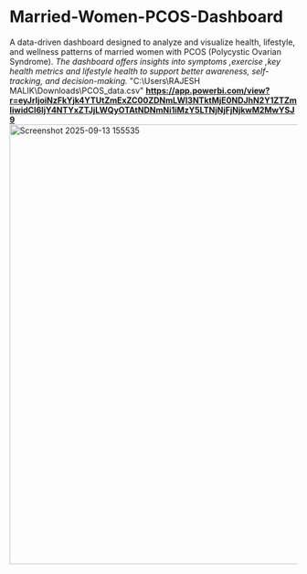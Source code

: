 # Married-Women-PCOS-Dashboard
A data-driven dashboard designed to analyze and visualize health, lifestyle, and wellness patterns of married women with PCOS (Polycystic Ovarian Syndrome).
*The dashboard offers insights into symptoms ,exercise ,key health metrics and lifestyle health to support better awareness, self-tracking, and decision-making.*
"C:\Users\RAJESH MALIK\Downloads\PCOS_data.csv" 
**https://app.powerbi.com/view?r=eyJrIjoiNzFkYjk4YTUtZmExZC00ZDNmLWI3NTktMjE0NDJhN2Y1ZTZmIiwidCI6IjY4NTYxZTJjLWQyOTAtNDNmNi1iMzY5LTNjNjFjNjkwM2MwYSJ9**
<img width="530" height="771" alt="Screenshot 2025-09-13 155535" src="https://github.com/user-attachments/assets/0bc3e297-c90b-41f3-8211-a99aa37ae0ed" />

